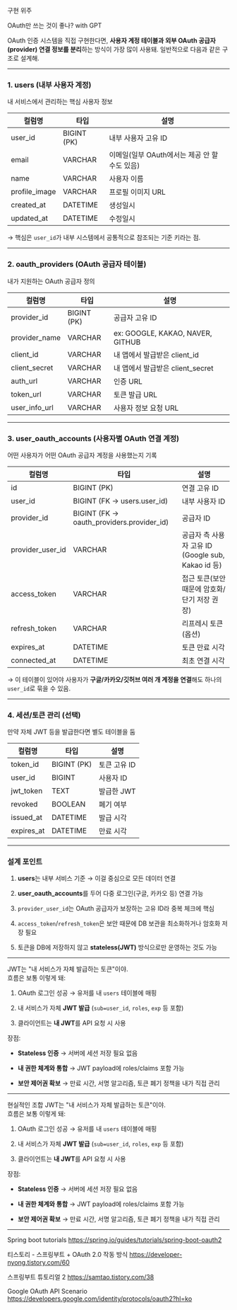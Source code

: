 구현 위주

OAuth만 쓰는 것이 좋나? with GPT

OAuth 인증 시스템을 직접 구현한다면, **사용자 계정 테이블과 외부 OAuth 공급자(provider) 연결 정보를 분리**하는 방식이 가장 많이 사용돼. 일반적으로 다음과 같은 구조로 설계해.

---

### 1. users (내부 사용자 계정)

내 서비스에서 관리하는 핵심 사용자 정보

|컬럼명|타입|설명|
|---|---|---|
|user_id|BIGINT (PK)|내부 사용자 고유 ID|
|email|VARCHAR|이메일(일부 OAuth에서는 제공 안 할 수도 있음)|
|name|VARCHAR|사용자 이름|
|profile_image|VARCHAR|프로필 이미지 URL|
|created_at|DATETIME|생성일시|
|updated_at|DATETIME|수정일시|

→ 핵심은 `user_id`가 내부 시스템에서 공통적으로 참조되는 기준 키라는 점.

---

### 2. oauth_providers (OAuth 공급자 테이블)

내가 지원하는 OAuth 공급자 정의

|컬럼명|타입|설명|
|---|---|---|
|provider_id|BIGINT (PK)|공급자 고유 ID|
|provider_name|VARCHAR|ex: GOOGLE, KAKAO, NAVER, GITHUB|
|client_id|VARCHAR|내 앱에서 발급받은 client_id|
|client_secret|VARCHAR|내 앱에서 발급받은 client_secret|
|auth_url|VARCHAR|인증 URL|
|token_url|VARCHAR|토큰 발급 URL|
|user_info_url|VARCHAR|사용자 정보 요청 URL|

---

### 3. user_oauth_accounts (사용자별 OAuth 연결 계정)

어떤 사용자가 어떤 OAuth 공급자 계정을 사용했는지 기록

|컬럼명|타입|설명|
|---|---|---|
|id|BIGINT (PK)|연결 고유 ID|
|user_id|BIGINT (FK → users.user_id)|내부 사용자 ID|
|provider_id|BIGINT (FK → oauth_providers.provider_id)|공급자 ID|
|provider_user_id|VARCHAR|공급자 측 사용자 고유 ID (Google sub, Kakao id 등)|
|access_token|VARCHAR|접근 토큰(보안 때문에 암호화/단기 저장 권장)|
|refresh_token|VARCHAR|리프레시 토큰(옵션)|
|expires_at|DATETIME|토큰 만료 시각|
|connected_at|DATETIME|최초 연결 시각|

→ 이 테이블이 있어야 사용자가 **구글/카카오/깃허브 여러 개 계정을 연결**해도 하나의 `user_id`로 묶을 수 있음.

---

### 4. 세션/토큰 관리 (선택)

만약 자체 JWT 등을 발급한다면 별도 테이블을 둠

|컬럼명|타입|설명|
|---|---|---|
|token_id|BIGINT (PK)|토큰 고유 ID|
|user_id|BIGINT|사용자 ID|
|jwt_token|TEXT|발급한 JWT|
|revoked|BOOLEAN|폐기 여부|
|issued_at|DATETIME|발급 시각|
|expires_at|DATETIME|만료 시각|

---

### 설계 포인트

1. **users**는 내부 서비스 기준 → 이걸 중심으로 모든 데이터 연결
    
2. **user_oauth_accounts**를 두어 다중 로그인(구글, 카카오 등) 연결 가능
    
3. `provider_user_id`는 OAuth 공급자가 보장하는 고유 ID라 중복 체크에 핵심
    
4. `access_token`/`refresh_token`은 보안 때문에 DB 보관을 최소화하거나 암호화 저장 필요
    
5. 토큰을 DB에 저장하지 않고 **stateless(JWT)** 방식으로만 운영하는 것도 가능

---

JWT는 "내 서비스가 자체 발급하는 토큰"이야.  
흐름은 보통 이렇게 돼:

1. OAuth 로그인 성공 → 유저를 내 `users` 테이블에 매핑
    
2. 내 서비스가 자체 **JWT 발급** (`sub=user_id`, `roles`, `exp` 등 포함)
    
3. 클라이언트는 **내 JWT**를 API 요청 시 사용
    

장점:

- **Stateless 인증** → 서버에 세션 저장 필요 없음
    
- **내 권한 체계와 통합** → JWT payload에 roles/claims 포함 가능
    
- **보안 제어권 확보** → 만료 시간, 서명 알고리즘, 토큰 폐기 정책을 내가 직접 관리

---

현실적인 조합
JWT는 "내 서비스가 자체 발급하는 토큰"이야.  
흐름은 보통 이렇게 돼:

1. OAuth 로그인 성공 → 유저를 내 `users` 테이블에 매핑
    
2. 내 서비스가 자체 **JWT 발급** (`sub=user_id`, `roles`, `exp` 등 포함)
    
3. 클라이언트는 **내 JWT**를 API 요청 시 사용
    

장점:

- **Stateless 인증** → 서버에 세션 저장 필요 없음
    
- **내 권한 체계와 통합** → JWT payload에 roles/claims 포함 가능
    
- **보안 제어권 확보** → 만료 시간, 서명 알고리즘, 토큰 폐기 정책을 내가 직접 관리

---



Spring boot tutorials
https://spring.io/guides/tutorials/spring-boot-oauth2

티스토리 - 스프링부트 + OAuth 2.0 작동 방식
https://developer-nyong.tistory.com/60

스프링부트 튜토리얼 2
https://samtao.tistory.com/38


Google OAuth API Scenario
https://developers.google.com/identity/protocols/oauth2?hl=ko